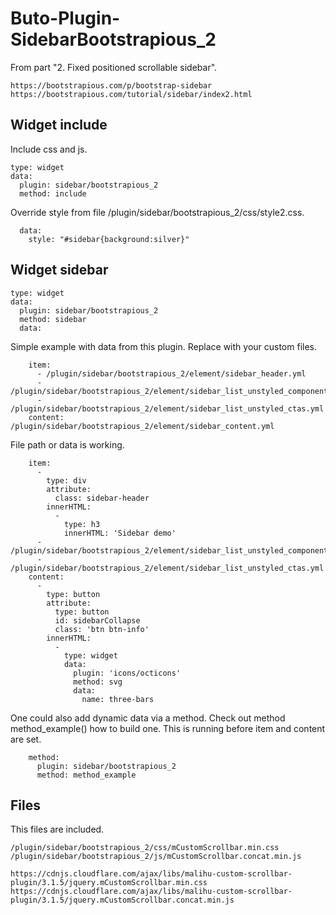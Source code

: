 # Buto-Plugin-SidebarBootstrapious_2
From part "2. Fixed positioned scrollable sidebar".
```
https://bootstrapious.com/p/bootstrap-sidebar
https://bootstrapious.com/tutorial/sidebar/index2.html
```

## Widget include
Include css and js.
```
type: widget
data:
  plugin: sidebar/bootstrapious_2
  method: include
```
Override style from file /plugin/sidebar/bootstrapious_2/css/style2.css.
```
  data:
    style: "#sidebar{background:silver}"
```


## Widget sidebar
```
type: widget
data:
  plugin: sidebar/bootstrapious_2
  method: sidebar
  data:
```
Simple example with data from this plugin. 
Replace with your custom files.
```
    item:
      - /plugin/sidebar/bootstrapious_2/element/sidebar_header.yml
      - /plugin/sidebar/bootstrapious_2/element/sidebar_list_unstyled_components.yml
      - /plugin/sidebar/bootstrapious_2/element/sidebar_list_unstyled_ctas.yml
    content: /plugin/sidebar/bootstrapious_2/element/sidebar_content.yml
```
File path or data is working.
```
    item:
      -
        type: div
        attribute:
          class: sidebar-header
        innerHTML:
          -
            type: h3
            innerHTML: 'Sidebar demo'
      - /plugin/sidebar/bootstrapious_2/element/sidebar_list_unstyled_components.yml
      - /plugin/sidebar/bootstrapious_2/element/sidebar_list_unstyled_ctas.yml
    content:
      -
        type: button
        attribute:
          type: button
          id: sidebarCollapse
          class: 'btn btn-info'
        innerHTML:
          -
            type: widget
            data:
              plugin: 'icons/octicons'
              method: svg
              data:
                name: three-bars
```
One could also add dynamic data via a method. 
Check out method method_example() how to build one.
This is running before item and content are set.
```
    method:
      plugin: sidebar/bootstrapious_2
      method: method_example
```

## Files
This files are included.
```
/plugin/sidebar/bootstrapious_2/css/mCustomScrollbar.min.css
/plugin/sidebar/bootstrapious_2/js/mCustomScrollbar.concat.min.js
```
```
https://cdnjs.cloudflare.com/ajax/libs/malihu-custom-scrollbar-plugin/3.1.5/jquery.mCustomScrollbar.min.css
https://cdnjs.cloudflare.com/ajax/libs/malihu-custom-scrollbar-plugin/3.1.5/jquery.mCustomScrollbar.concat.min.js
```
